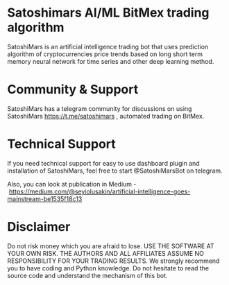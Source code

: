 # Satoshimars AI/ML BitMex trading algorithm
SatoshiMars is an artificial intelligence trading bot that uses prediction algorithm of cryptocurrencies price trends based on
long short term memory neural network for time series and other deep learning method.

# Community & Support
SatoshiMars has a telegram community for discussions on using SatoshiMars https://t.me/satoshimars , automated trading on BitMex. 

# Technical Support
If you need technical support for easy to use dashboard plugin and installation of SatoshiMars, feel free to start @SatoshiMarsBot on telegram.

Also, you can look at publication in Medium - https://medium.com/@seyiolusakin/artificial-intelligence-goes-mainstream-be1535f18c13

# Disclaimer
Do not risk money which you are afraid to lose. USE THE SOFTWARE AT YOUR OWN RISK. THE AUTHORS AND ALL AFFILIATES ASSUME NO RESPONSIBILITY FOR YOUR TRADING RESULTS.
We strongly recommend you to have coding and Python knowledge. Do not hesitate to read the source code and understand the mechanism of this bot.
